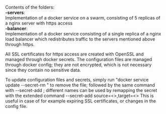Contents of the folders:  
**-servers**:  
Implementation of a docker service on a swarm, consisting of 5 replicas of a nginx server with https access  
**-balancer**:  
Implementation of a docker service consisting of a single replica of a nginx load balancer which redistributes traffic to the servers mentioned above through https.

All SSL certificates for https access are created with OpenSSL and managed through docker secrets. The configuration files are managed through docker config; they are not encrypted, which is not necessary since they contain no sensitive data.

To update configuration files and secrets, simply run "docker service update <service name> --secret-rm  <secret name>" to remove the file; followed by the same command with --secret-add <updated secret name>; different names can be used by remapping the secret with the extended command --secret-add source=<>,target=<>
This is useful in case of for example expiring SSL certificates, or changes in the config file.
